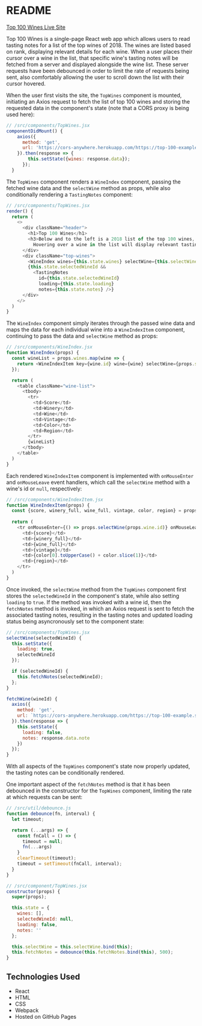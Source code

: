 # README

[Top 100 Wines Live Site](https://kennylozeau.github.io/top-wines)

Top 100 Wines is a single-page React web app which allows users to read tasting notes for a list of the top wines of 2018. The wines are listed based on rank, displaying relevant details for each wine. When a user places their cursor over a wine in the list, that specific wine's tasting notes will be fetched from a server and displayed alongside the wine list. These server requests have been debounced in order to limit the rate of requests being sent, also comfortably allowing the user to scroll down the list with their cursor hovered.

When the user first visits the site, the `TopWines` component is mounted, initiating an Axios request to fetch the list of top 100 wines and storing the requested data in the component's state (note that a CORS proxy is being used here):

```javascript
// /src/components/TopWines.jsx
componentDidMount() {
    axios({
      method: 'get',
      url: 'https://cors-anywhere.herokuapp.com/https://top-100-example.s3.amazonaws.com/t100_2018.json'
    }).then(response => {
        this.setState({wines: response.data});
      });
  }
```

The `TopWines` component renders a `WineIndex` component, passing the fetched wine data and the `selectWine` method as props, while also conditionally rendering a `TastingNotes` component:

```javascript
// /src/components/TopWines.jsx
render() {
  return (
    <>
      <div className="header">
        <h1>Top 100 Wines</h1>
        <h3>Below and to the left is a 2018 list of the top 100 wines, listed by ranking.
          Hovering over a wine in the list will display relevant tasting notes.</h3>
      </div>
      <div className="top-wines">
        <WineIndex wines={this.state.wines} selectWine={this.selectWine} />
        {this.state.selectedWineId &&
          <TastingNotes
            id={this.state.selectedWineId}
            loading={this.state.loading}
            notes={this.state.notes} />}
      </div>
    </>
  )
}
```

The `WineIndex` component simply iterates through the passed wine data and maps the data for each individual wine into a `WineIndexItem` component, continuing to pass the data and `selectWine` method as props:

```javascript
// /src/components/WineIndex.jsx
function WineIndex(props) {
  const wineList = props.wines.map(wine => {
    return <WineIndexItem key={wine.id} wine={wine} selectWine={props.selectWine} />
  });

  return (
    <table className="wine-list">
      <tbody>
        <tr>
          <td>Score</td>
          <td>Winery</td>
          <td>Wine</td>
          <td>Vintage</td>
          <td>Color</td>
          <td>Region</td>
        </tr>
        {wineList}
      </tbody>
    </table>
  )
}
```

Each rendered `WineIndexItem` component is implemented with `onMouseEnter` and `onMouseLeave` event handlers, which call the `selectWine` method with a wine's id or `null`, respectively:

```javascript
// /src/components/WineIndexItem.jsx
function WineIndexItem(props) {
  const {score, winery_full, wine_full, vintage, color, region} = props.wine;
  
  return (
    <tr onMouseEnter={() => props.selectWine(props.wine.id)} onMouseLeave={() => props.selectWine(null)} >
      <td>{score}</td>
      <td>{winery_full}</td>
      <td>{wine_full}</td>
      <td>{vintage}</td>
      <td>{color[0].toUpperCase() + color.slice(1)}</td>
      <td>{region}</td>
    </tr>
  )
}
```

Once invoked, the `selectWine` method from the `TopWines` component first stores the `selectedWineId` in the component's state, while also setting `loading` to `true`. If the method was invoked with a wine id, then the `fetchNotes` method is invoked, in which an Axios request is sent to fetch the associated tasting notes, resulting in the tasting notes and updated loading status being asyncronously set to the component state:

```javascript
// /src/components/TopWines.jsx
selectWine(selectedWineId) {
  this.setState({
    loading: true,
    selectedWineId
  });

  if (selectedWineId) {
    this.fetchNotes(selectedWineId);
  };
}

fetchWine(wineId) {
  axios({
    method: 'get',
    url: `https://cors-anywhere.herokuapp.com/https://top-100-example.s3.amazonaws.com/${wineId}.json`
  }).then(response => {
    this.setState({
      loading: false,
      notes: response.data.note
    })
  });
}
```

With all aspects of the `TopWines` component's state now properly updated, the tasting notes can be conditionally rendered.

One important aspect of the `fetchNotes` method is that it has been debounced in the constructor for the `TopWines` component, limiting the rate at which requests can be sent:

```javascript
// /src/util/debounce.js
function debounce(fn, interval) {
  let timeout;

  return (...args) => {
    const fnCall = () => {
      timeout = null;
      fn(...args)
    }
    clearTimeout(timeout);
    timeout = setTimeout(fnCall, interval);
  }
}
```
```javascript
// /src/component/TopWines.jsx
constructor(props) {
  super(props);

  this.state = {
    wines: [],
    selectedWineId: null,
    loading: false,
    notes: ''
  };

  this.selectWine = this.selectWine.bind(this);
  this.fetchNotes = debounce(this.fetchNotes.bind(this), 500);
}
```

## Technologies Used
* React
* HTML
* CSS
* Webpack
* Hosted on GitHub Pages